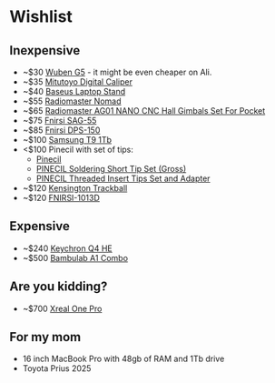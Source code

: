 # Wishlist

## Inexpensive

- ~$30 [Wuben G5](https://www.wubenlight.com/products/wuben-g5-edc-light) - it might be even cheaper on Ali.
- ~$35 [Mitutoyo Digital Caliper](https://www.aliexpress.com/item/1005008798461422.html)
- ~$40 [Baseus Laptop Stand](https://www.aliexpress.com/item/1005006863950054.html)
- ~$55 [Radiomaster Nomad](https://www.aliexpress.com/item/1005008089279744.html)
- ~$65 [Radiomaster AG01 NANO CNC Hall Gimbals Set For Pocket](https://www.aliexpress.com/item/1005008114193145.html)
- ~$75 [Fnirsi SAG-55](https://www.aliexpress.com/item/1005008672384738.html)
- ~$85 [Fnirsi DPS-150](https://www.aliexpress.com/item/1005007615454524.html)
- ~$100 [Samsung T9 1Tb](https://www.samsung.com/us/computing/memory-storage/portable-solid-state-drives/portable-ssd-t9-usb-3-2-1tb-black-mu-pg1t0b-am/)
- <$100 Pinecil with set of tips:
  - [Pinecil](https://pine64.com/product/pinecil-smart-mini-portable-soldering-iron/)
  - [PINECIL Soldering Short Tip Set (Gross)](https://pine64.com/product/pinecil-soldering-short-tip-set-gross/)
  - [PINECIL Threaded Insert Tips Set and Adapter](https://pine64.com/product/pinecil-threaded-insert-tips-set-and-adapter/)
- ~$120 [Kensington Trackball](https://www.kensington.com/p/products/electronic-control-solutions/trackball-products/slimblade-pro-trackball/)
- ~$120 [FNIRSI-1013D](https://www.aliexpress.com/item/4000861098295.html)

## Expensive

- ~$240 [Keychron Q4 HE](https://www.keychron.com/products/keychron-q4-he-qmk-wireless-custom-keyboard)
- ~$500 [Bambulab A1 Combo](https://us.store.bambulab.com/products/a1?id=579550514255634440)

## Are you kidding?

- ~$700 [Xreal One Pro](https://us.shop.xreal.com/products/xreal-one-pro)

## For my mom

- 16 inch MacBook Pro with 48gb of RAM and 1Tb drive
- Toyota Prius 2025
